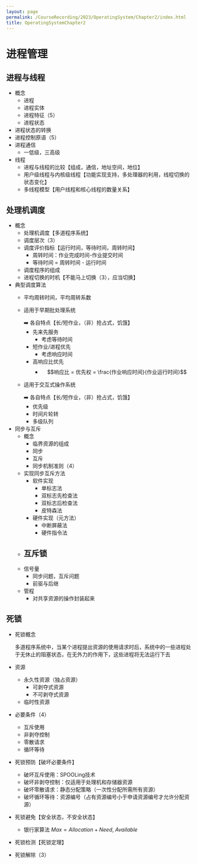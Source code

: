 ```yaml
---
layout: page
permalink: /CourseRecording/2023/OperatingSystem/Chapter2/index.html
title: OperatingSystemChapter2
---
```


# 进程管理

## 进程与线程

- 概念
    - 进程
    - 进程实体
    - 进程特征（5）
    - 进程状态
- 进程状态的转换
- 进程控制原语（5）
- 进程通信
    - 一低级，三高级
- 线程
    - 进程与线程的比较【组成，通信，地址空间，地位】
    - 用户级线程与内核级线程【功能实现支持，多处理器的利用，线程切换的状态变化】
    - 多线程模型【用户线程和核心线程的数量关系】

## 处理机调度

- 概念
    - 处理机调度【多道程序系统】
    - 调度层次（3）
    - 调度评价指标【运行时间，等待时间，周转时间】
        - 周转时间：作业完成时间-作业提交时间
        - 等待时间 = 周转时间 - 运行时间
    - 调度程序的组成
    - 进程切换的时机【不能马上切换（3），应当切换】
- 典型调度算法
    - 平均周转时间，平均周转系数
    - 适用于早期批处理系统
        
        <aside>
        ➡️ 各自特点【长/短作业，（非）抢占式，饥饿】
        
        </aside>
        
        - 先来先服务
            - 考虑等待时间
        - 短作业/进程优先
            - 考虑响应时间
        - 高响应比优先
            - $$响应比 = 优先权 = \frac{作业响应时间}{作业运行时间}$$
    - 适用于交互式操作系统
        
        <aside>
        ➡️ 各自特点【长/短作业，（非）抢占式，饥饿】
        
        </aside>
        
        - 优先级
        - 时间片轮转
        - 多级队列
- 同步与互斥
    - 概念
        - 临界资源的组成
        - 同步
        - 互斥
        - 同步机制准则（4）
    - 实现同步互斥方法
        - 软件实现
            - 单标志法
            - 双标志先检查法
            - 双标志后检查法
            - 皮特森法
        - 硬件实现（元方法）
            - 中断屏蔽法
            - 硬件指令法
    - 互斥锁
        - 
    - 信号量
        - 同步问题，互斥问题
        - 前驱与后继
    - 管程
        - 对共享资源的操作封装起来

## 死锁

- 死锁概念
    
    多道程序系统中，当某个进程提出资源的使用请求时后，系统中的一些进程处于无休止的阻塞状态，在无外力的作用下，这些进程将无法运行下去
    
- 资源
    - 永久性资源（独占资源）
        - 可剥夺式资源
        - 不可剥夺式资源
    - 临时性资源
- 必要条件（4）
    - 互斥使用
    - 非剥夺控制
    - 零散请求
    - 循环等待
- 死锁预防【破坏必要条件】
    - 破坏互斥使用：SPOOLing技术
    - 破坏非剥夺控制：仅适用于处理机和存储器资源
    - 破坏零散请求：静态分配策略（一次性分配所需所有资源）
    - 破坏循环等待：资源编号（占有资源编号小于申请资源编号才允许分配资源）
- 死锁避免【安全状态，不安全状态】
    - 银行家算法 $Max = Allocation + Need$, $Available$
- 死锁检测【死锁定理】
- 死锁解除（3）